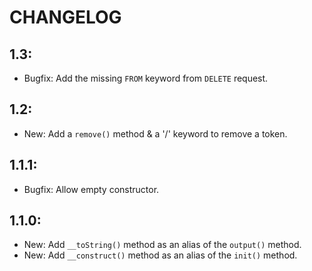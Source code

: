 CHANGELOG
==============

1.3:
--------------
  
  * Bugfix: Add the missing `FROM` keyword from `DELETE` request.


1.2:
--------------
  
  * New: Add a `remove()` method & a '/' keyword to remove a token.


1.1.1:
--------------
  
  * Bugfix: Allow empty constructor.
  

1.1.0:
--------------
  
  * New: Add `__toString()` method as an alias of the `output()` method.
  * New: Add `__construct()` method as an alias of the `init()` method.